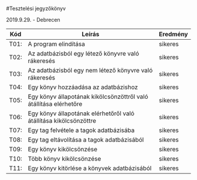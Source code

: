 #Tesztelési jegyzőkönyv

2019.9.29. - Debrecen


Kód  |Leírás                                                           |Eredmény
-----|-----------------------------------------------------------------|--------
T01: | A program elindítása                                            |sikeres
T02: |Az adatbázisból egy létező könyvre való rákeresés                |sikeres
T03: |Az adatbázisból egy nem létező könyvre való rákeresés            |sikeres
T04: |Egy könyv hozzáadása az adatbázishoz                             |sikeres
T05: |Egy könyv állapotának kikölcsönzöttről való átállítása elérhetőre|sikeres
T06: |Egy könyv állapotának elérhetőről való átállítása kikölcsönzöttre|sikeres
T07: |Egy tag felvétele a tagok adatbázisába                           |sikeres
T08: |Egy tag eltávolítása a tagok adatbázisából                       |sikeres
T09: |Egy könyv kikölcsönzése                                          |sikeres
T10: |Több könyv kikölcsönzése                                         |sikeres
T11: |Egy könyv kitörlése a könyvek adatbázisából                      |sikeres